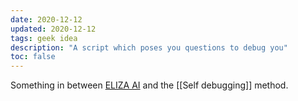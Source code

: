```yaml
---
date: 2020-12-12
updated: 2020-12-12
tags: geek idea
description: "A script which poses you questions to debug you"
toc: false
---
```

Something in between [ELIZA AI](http://www.med-ai.com/models/eliza.html "ELIZA is a computer program that emulates a Rogerian psychotherapist") and the [[Self debugging]] method.